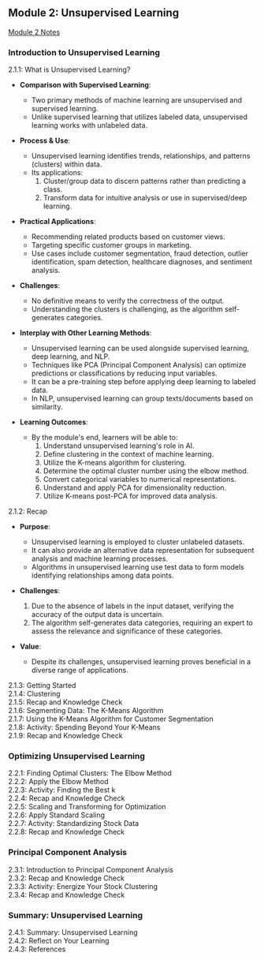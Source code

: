 ## Module 2: Unsupervised Learning
[Module 2 Notes](module2-notes.md)
### Introduction to Unsupervised Learning
2.1.1: What is Unsupervised Learning?  
- **Comparison with Supervised Learning**:
  - Two primary methods of machine learning are unsupervised and supervised learning.
  - Unlike supervised learning that utilizes labeled data, unsupervised learning works with unlabeled data.

- **Process & Use**:
  - Unsupervised learning identifies trends, relationships, and patterns (clusters) within data.
  - Its applications:
    1. Cluster/group data to discern patterns rather than predicting a class.
    2. Transform data for intuitive analysis or use in supervised/deep learning.

- **Practical Applications**:
  - Recommending related products based on customer views.
  - Targeting specific customer groups in marketing.
  - Use cases include customer segmentation, fraud detection, outlier identification, spam detection, healthcare diagnoses, and sentiment analysis.

- **Challenges**:
  - No definitive means to verify the correctness of the output.
  - Understanding the clusters is challenging, as the algorithm self-generates categories.

- **Interplay with Other Learning Methods**:
  - Unsupervised learning can be used alongside supervised learning, deep learning, and NLP.
  - Techniques like PCA (Principal Component Analysis) can optimize predictions or classifications by reducing input variables.
  - It can be a pre-training step before applying deep learning to labeled data.
  - In NLP, unsupervised learning can group texts/documents based on similarity.

- **Learning Outcomes**:
  - By the module's end, learners will be able to:
    1. Understand unsupervised learning's role in AI.
    2. Define clustering in the context of machine learning.
    3. Utilize the K-means algorithm for clustering.
    4. Determine the optimal cluster number using the elbow method.
    5. Convert categorical variables to numerical representations.
    6. Understand and apply PCA for dimensionality reduction.
    7. Utilize K-means post-PCA for improved data analysis.  

2.1.2: Recap  
- **Purpose**:
  - Unsupervised learning is employed to cluster unlabeled datasets.
  - It can also provide an alternative data representation for subsequent analysis and machine learning processes.
  - Algorithms in unsupervised learning use test data to form models identifying relationships among data points.

- **Challenges**:
  1. Due to the absence of labels in the input dataset, verifying the accuracy of the output data is uncertain.
  2. The algorithm self-generates data categories, requiring an expert to assess the relevance and significance of these categories.

- **Value**:
  - Despite its challenges, unsupervised learning proves beneficial in a diverse range of applications.  

2.1.3: Getting Started  
2.1.4: Clustering  
2.1.5: Recap and Knowledge Check  
2.1.6: Segmenting Data: The K-Means Algorithm  
2.1.7: Using the K-Means Algorithm for Customer Segmentation  
2.1.8: Activity: Spending Beyond Your K-Means  
2.1.9: Recap and Knowledge Check  

### Optimizing Unsupervised Learning
2.2.1: Finding Optimal Clusters: The Elbow Method  
2.2.2: Apply the Elbow Method  
2.2.3: Activity: Finding the Best k  
2.2.4: Recap and Knowledge Check  
2.2.5: Scaling and Transforming for Optimization  
2.2.6: Apply Standard Scaling  
2.2.7: Activity: Standardizing Stock Data  
2.2.8: Recap and Knowledge Check  

### Principal Component Analysis
2.3.1: Introduction to Principal Component Analysis  
2.3.2: Recap and Knowledge Check  
2.3.3: Activity: Energize Your Stock Clustering  
2.3.4: Recap and Knowledge Check  

### Summary: Unsupervised Learning
2.4.1: Summary: Unsupervised Learning  
2.4.2: Reflect on Your Learning  
2.4.3: References  
